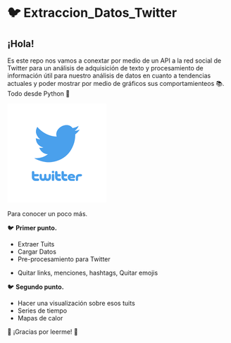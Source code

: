 # 🐦  Extraccion_Datos_Twitter

## ¡Hola!
Es este repo nos vamos a conextar por medio de un API a la red social de Twitter para un análisis de adquisición de texto y procesamiento de información útil para nuestro análisis de datos en cuanto a tendencias actuales y poder mostrar por medio de gráficos sus comportamienteos 📚. Todo desde Python 🐍


![Resultados](/Twitter.png)


Para conocer un poco más.

🐦 **Primer punto.**

* Extraer Tuits
*  Cargar Datos 
* Pre-procesamiento para Twitter
 - Quitar links, menciones, hashtags, Quitar emojis



 
 🐦 **Segundo punto.**
 
* Hacer una visualización sobre esos tuits
*  Series de tiempo
*  Mapas de calor
 
 
 

🦉 ¡Gracias por leerme!  🦉
